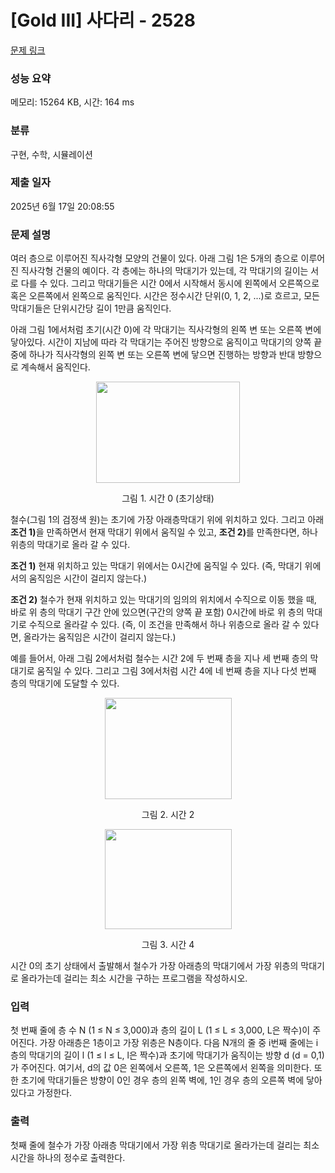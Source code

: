 # [Gold III] 사다리 - 2528 

[문제 링크](https://www.acmicpc.net/problem/2528) 

### 성능 요약

메모리: 15264 KB, 시간: 164 ms

### 분류

구현, 수학, 시뮬레이션

### 제출 일자

2025년 6월 17일 20:08:55

### 문제 설명

<p>여러 층으로 이루어진 직사각형 모양의 건물이 있다. 아래 그림 1은 5개의 층으로 이루어진 직사각형 건물의 예이다. 각 층에는 하나의 막대기가 있는데, 각 막대기의 길이는 서로 다를 수 있다. 그리고 막대기들은 시간 0에서 시작해서 동시에 왼쪽에서 오른쪽으로 혹은 오른쪽에서 왼쪽으로 움직인다. 시간은 정수시간 단위(0, 1, 2, ...)로 흐르고, 모든 막대기들은 단위시간당 길이 1만큼 움직인다. </p>

<p>아래 그림 1에서처럼 초기(시간 0)에 각 막대기는 직사각형의 왼쪽 변 또는 오른쪽 변에 닿아있다. 시간이 지남에 따라 각 막대기는 주어진 방향으로 움직이고 막대기의 양쪽 끝 중에 하나가 직사각형의 왼쪽 변 또는 오른쪽 변에 닿으면 진행하는 방향과 반대 방향으로 계속해서 움직인다. </p>

<p style="text-align: center;"><img alt="" src="https://upload.acmicpc.net/48ede751-92c8-4a2a-acfc-c79dc6160217/-/preview/" style="width: 230px; height: 162px;"></p>

<p style="text-align: center;">그림 1. 시간 0 (초기상태)</p>

<p>철수(그림 1의 검정색 원)는 초기에 가장 아래층막대기 위에 위치하고 있다. 그리고 아래<strong> 조건 1)</strong>을 만족하면서 현재 막대기 위에서 움직일 수 있고, <strong>조건 2)</strong>를 만족한다면, 하나 위층의 막대기로 올라 갈 수 있다. </p>

<p><strong>조건 1)</strong> 현재 위치하고 있는 막대기 위에서는 0시간에 움직일 수 있다. (즉, 막대기 위에서의 움직임은 시간이 걸리지 않는다.)</p>

<p><strong>조건 2)</strong> 철수가 현재 위치하고 있는 막대기의 임의의 위치에서 수직으로 이동 했을 때, 바로 위 층의 막대기 구간 안에 있으면(구간의 양쪽 끝 포함) 0시간에 바로 위 층의 막대기로 수직으로 올라갈 수 있다. (즉, 이 조건을 만족해서 하나 위층으로 올라 갈 수 있다면, 올라가는 움직임은 시간이 걸리지 않는다.)</p>

<p>예를 들어서, 아래 그림 2에서처럼 철수는 시간 2에 두 번째 층을 지나 세 번째 층의 막대기로 움직일 수 있다. 그리고 그림 3에서처럼 시간 4에 네 번째 층을 지나 다섯 번째 층의 막대기에 도달할 수 있다. </p>

<p style="text-align: center;"><img alt="" src="https://upload.acmicpc.net/d8cbf23a-14e6-433e-bef1-2252f62b46d6/-/preview/" style="width: 203px; height: 162px;"></p>

<p style="text-align: center;">그림 2. 시간 2</p>

<p style="text-align: center;"><img alt="" src="https://upload.acmicpc.net/48f599dd-fa5b-40ea-8199-f9451509f4de/-/preview/" style="width: 203px; height: 160px;"></p>

<p style="text-align: center;">그림 3. 시간 4</p>

<p>시간 0의 초기 상태에서 출발해서 철수가 가장 아래층의 막대기에서 가장 위층의 막대기로 올라가는데 걸리는 최소 시간을 구하는 프로그램을 작성하시오.</p>

### 입력 

 <p>첫 번째 줄에 층 수 N (1 ≤ N ≤ 3,000)과 층의 길이 L (1 ≤ L ≤ 3,000, L은 짝수)이 주어진다. 가장 아래층은 1층이고 가장 위층은 N층이다. 다음 N개의 줄 중 i번째 줄에는 i층의 막대기의 길이 l (1 ≤ l ≤ L, l은 짝수)과 초기에 막대기가 움직이는 방향 d (d = 0,1)가 주어진다. 여기서, d의 값 0은 왼쪽에서 오른쪽, 1은 오른쪽에서 왼쪽을 의미한다. 또한 초기에 막대기들은 방향이 0인 경우 층의 왼쪽 벽에, 1인 경우 층의 오른쪽 벽에 닿아 있다고 가정한다.</p>

### 출력 

 <p>첫째 줄에 철수가 가장 아래층 막대기에서 가장 위층 막대기로 올라가는데 걸리는 최소 시간을 하나의 정수로 출력한다.</p>

